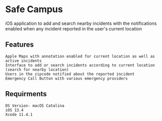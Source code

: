 # Safe Campus

iOS application to add and search nearby incidents with the notifications enabled when any incident reported in the user's current location

## Features

    Apple Maps with annotation enabled for current location as well as active incidents
    Interface to add or search incidents according to current location (search for nearby location)
    Users in the zipcode notified about the reported incident
    Emergency Call Button with various emergency providers
    
## Requirments
    
    OS Version- macOS Catalina
    iOS 13.4
    Xcode 11.4.1
